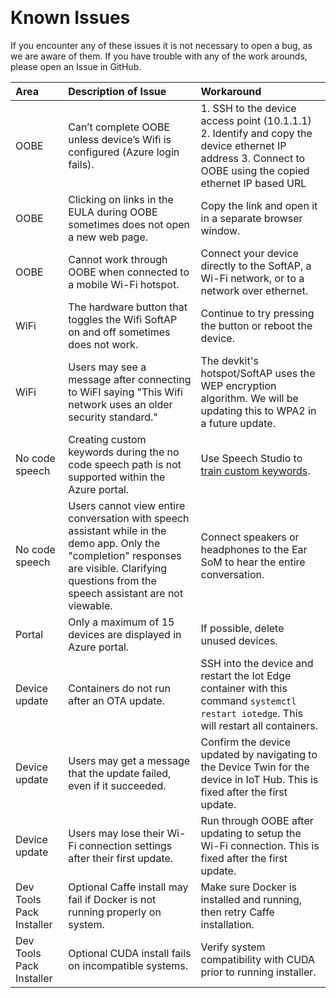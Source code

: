 ﻿﻿﻿﻿﻿
# **Known Issues**
If you encounter any of these issues it is not necessary to open a bug, as we are aware of them. If you have trouble with any of the work arounds, please open an Issue in GitHub.

|Area|Description of Issue|Workaround|
|:------|:--|:--|
| OOBE | Can’t complete OOBE unless device’s Wifi is configured (Azure login fails). | 1. SSH to the device access point (10.1.1.1) 2. Identify and copy the device ethernet IP address 3. Connect to OOBE using the copied ethernet IP based URL |
| OOBE | Clicking on links in the EULA during OOBE sometimes does not open a new web page. | Copy the link and open it in a separate browser window. |
| OOBE | Cannot work through OOBE when connected to a mobile Wi-Fi hotspot. | Connect your device directly to the SoftAP, a Wi-Fi network, or to a network over ethernet. |
| WiFi | The hardware button that toggles the Wifi SoftAP on and off sometimes does not work. | Continue to try pressing the button or reboot the device. |
| WiFi | Users may see a message after connecting to WiFI saying "This Wifi network uses an older security standard." | The devkit's hotspot/SoftAP uses the WEP encryption algorithm.  We will be updating this to WPA2 in a future update. |
| No code speech | Creating custom keywords during the no code speech path is not supported within the Azure portal. | Use Speech Studio to [train custom keywords](https://github.com/microsoft/Project-Santa-Cruz-Private-Preview/blob/main/user-guides/prototyping/how-tos/speech/voice-assistant-config.md#create-custom-keyword). |
| No code speech | Users cannot view entire conversation with speech assistant while in the demo app. Only the "completion" responses are visible. Clarifying questions from the speech assistant are not viewable. | Connect speakers or headphones to the Ear SoM to hear the entire conversation. |
| Portal | Only a maximum of 15 devices are displayed in Azure portal. | If possible, delete unused devices. |
| Device update | Containers do not run after an OTA update. | SSH into the device and restart the Iot Edge container with this command `systemctl restart iotedge`. This will restart all containers. |
| Device update | Users may get a message that the update failed, even if it succeeded. | Confirm the device updated by navigating to the Device Twin for the device in IoT Hub. This is fixed after the first update. |
| Device update | Users may lose their Wi-Fi connection settings after their first update. | Run through OOBE after updating to setup the Wi-Fi connection. This is fixed after the first update. |
| Dev Tools Pack Installer | Optional Caffe install may fail if Docker is not running properly on system. | Make sure Docker is installed and running, then retry Caffe installation. |
| Dev Tools Pack Installer | Optional CUDA install fails on incompatible systems. | Verify system compatibility with CUDA prior to running installer. |







